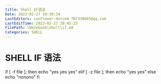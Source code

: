 ```yaml
---
title: Shell IF语法
Date: 2023-02-27 10:30:34
LastEditors: sunflower-dotcom 707339665@qq.com
LastEditTime: 2023-02-27 20:45:23
FilePath: \Notebook\Shell\if.md
Categories: SHELL
---
```

# SHELL IF 语法

if [ -f file ]; then
   echo "yes yes yes"
elif [ -z file ]; then
   echo "yes yes"
else
   echo "nonono"
fi